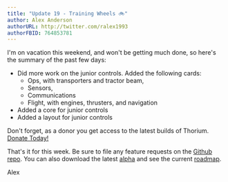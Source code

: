 ```yaml
---
title: "Update 19 - Training Wheels 🚲"
author: Alex Anderson
authorURL: http://twitter.com/ralex1993
authorFBID: 764853781
---
```


I'm on vacation this weekend, and won't be getting much done, so here's the summary of the past few days:

- Did more work on the junior controls. Added the following cards:
  - Ops, with transporters and tractor beam,
  - Sensors,
  - Communications
  - Flight, with engines, thrusters, and navigation
- Added a core for junior controls
- Added a layout for junior controls

Don't forget, as a donor you get access to the latest builds of Thorium. [Donate Today!](/download)

That's it for this week. Be sure to file any feature requests on the [Github repo](https://github.com/Thorium-Sim/thorium/issues). You can also download the latest [alpha](https://github.com/Thorium-Sim/thorium/releases) and see the current [roadmap](https://github.com/Thorium-Sim/thorium/projects/2).

Alex
